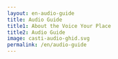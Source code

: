 ```yaml
---
layout: en-audio-guide
title: Audio Guide
title1: About the Voice Your Place
title2: Audio Guide
image: casti-audio-ghid.svg
permalink: /en/audio-guide
---
```

